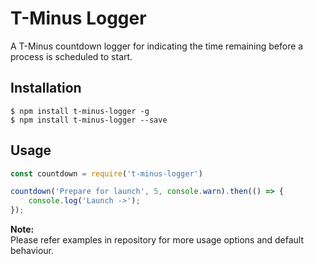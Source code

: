 # T-Minus Logger
A T-Minus countdown logger for indicating the time remaining before a process is scheduled to start.

## Installation
```shell
$ npm install t-minus-logger -g
$ npm install t-minus-logger --save
```

## Usage
```js
const countdown = require('t-minus-logger')

countdown('Prepare for launch', 5, console.warn).then(() => {
    console.log('Launch ->');
});
```

**Note:**<br>
Please refer examples in repository for more usage options and default behaviour.